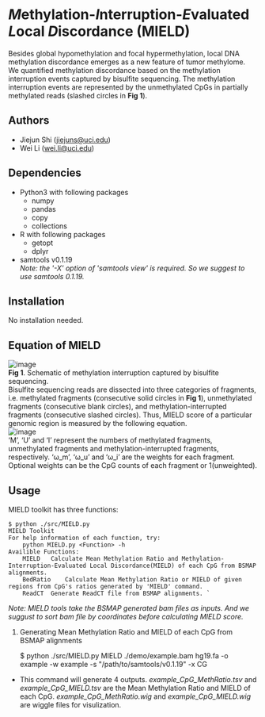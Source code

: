 # *M*ethylation-*I*nterruption-*E*valuated *L*ocal *D*iscordance (MIELD)
Besides global hypomethylation and focal hypermethylation, local DNA methylation discordance emerges as a new feature of tumor methylome. We quantified methylation discordance based on the methylation interruption events captured by bisulfite sequencing. The methylation interruption events are represented by the unmethylated CpGs in partially methylated reads (slashed circles in **Fig 1**).
## Authors
- Jiejun Shi (jiejuns@uci.edu)
- Wei Li (wei.li@uci.edu)
## Dependencies
- Python3 with following packages
  - numpy
  - pandas
  - copy
  - collections
- R with following packages
  - getopt
  - dplyr
- samtools v0.1.19  
*Note: the '-X' option of 'samtools view' is required. So we suggest to use samtools 0.1.19.*
## Installation
No installation needed.
## Equation of MIELD
![image](https://github.com/JiejunShi/methylation_interruption/blob/master/images/MIELD_schematic.png)  
**Fig 1**. Schematic of methylation interruption captured by bisulfite sequencing.  
Bisulfite sequencing reads are dissected into three categories of fragments, i.e. methylated fragments (consecutive solid circles in **Fig 1**), unmethylated fragments (consecutive blank circles), and methylation-interrupted fragments (consecutive slashed circles). Thus, MIELD score of a particular genomic region is measured by the following equation.  
![image](https://github.com/JiejunShi/methylation_interruption/blob/master/images/MIELD_Equation.jpg)  
‘M’, ‘U’ and ‘I’ represent the numbers of methylated fragments, unmethylated fragments and methylation-interrupted fragments, respectively. ‘ω_m’, ‘ω_u’ and ‘ω_i’ are the weights for each fragment. Optional weights can be the CpG counts of each fragment or 1(unweighted).
## Usage
MIELD toolkit has three functions:

	$ python ./src/MIELD.py
 	MIELD Toolkit
 	For help information of each function, try:
		python MIELD.py <Function> -h
	Availible Functions:
		MIELD	Calculate Mean Methylation Ratio and Methylation-Interruption-Evaluated Local Discordance(MIELD) of each CpG from BSMAP alignments.
		BedRatio	Calculate Mean Methylation Ratio or MIELD of given regions from CpG's ratios generated by 'MIELD' command.
		ReadCT	Generate ReadCT file from BSMAP alignments. `  

*Note: MIELD tools take the BSMAP generated bam files as inputs. And we suggust to sort bam file by coordinates before calculating MIELD score.*
1. Generating Mean Methylation Ratio and MIELD of each CpG from BSMAP alignments

	$ python ./src/MIELD.py MIELD ./demo/example.bam hg19.fa -o example -w example -s "/path/to/samtools/v0.1.19" -x CG

  - This command will generate 4 outputs. *example_CpG_MethRatio.tsv* and *example_CpG_MIELD.tsv* are the Mean Methylation Ratio and MIELD of each CpG. *example_CpG_MethRatio.wig* and *example_CpG_MIELD.wig* are wiggle files for visulization. 
